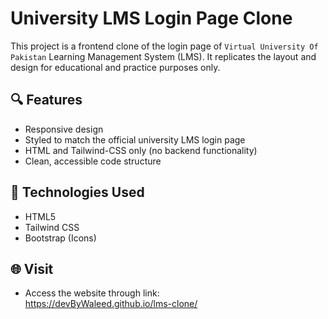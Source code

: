 # University LMS Login Page Clone

This project is a frontend clone of the login page of `Virtual University Of Pakistan` Learning Management System (LMS). It replicates the layout and design for educational and practice purposes only.

## 🔍 Features

- Responsive design
- Styled to match the official university LMS login page
- HTML and Tailwind-CSS only (no backend functionality)
- Clean, accessible code structure

## 🚀 Technologies Used

- HTML5
- Tailwind CSS
- Bootstrap (Icons)

## 🌐 Visit

- Access the website through link:     
https://devByWaleed.github.io/lms-clone/